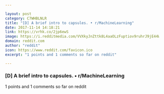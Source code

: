 ```yaml
---

layout: post
category: C7WHBLNLR
title: "[D] A brief intro to capsules. • r/MachineLearning"
date: 2017-11-14 14:18:21
link: https://vrhk.co/2jp6ewS
image: https://i.redditmedia.com/VVXkyJnZttk8L4aaOLzFuptiov9ruhrJ9jE44WcP8hE.jpg?w=320&s=eabed90370be941d0e6b4f41598b6b65
domain: reddit.com
author: "reddit"
icon: https://www.reddit.com/favicon.ico
excerpt: "1 points and 1 comments so far on reddit"

---
```


### [D] A brief intro to capsules. • r/MachineLearning

1 points and 1 comments so far on reddit